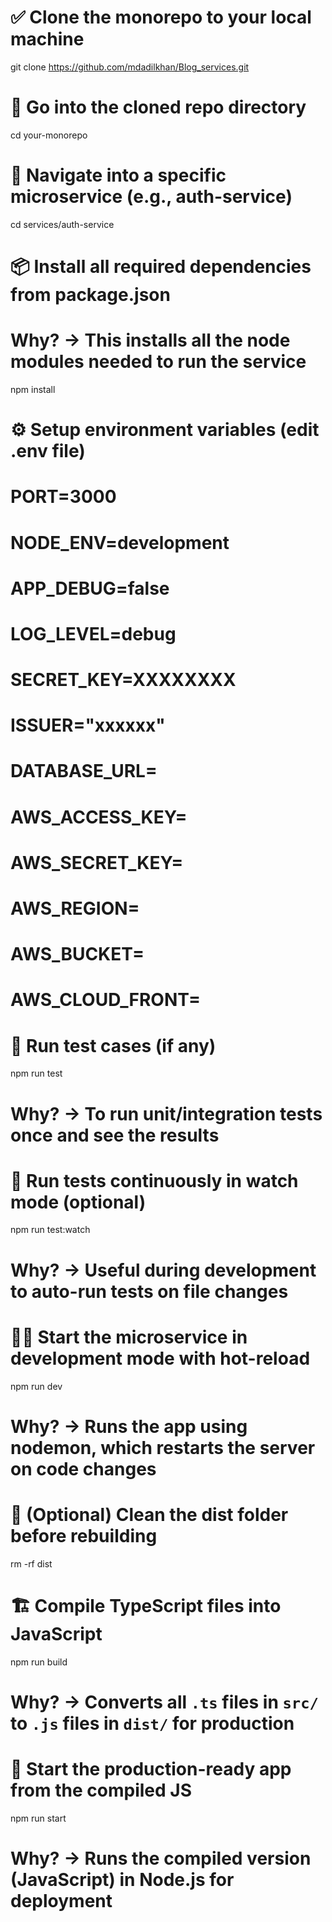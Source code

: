 

# ✅ Clone the monorepo to your local machine
git clone https://github.com/mdadilkhan/Blog_services.git

# 📁 Go into the cloned repo directory
cd your-monorepo

# 🚀 Navigate into a specific microservice (e.g., auth-service)
cd services/auth-service

# 📦 Install all required dependencies from package.json
# Why? → This installs all the node modules needed to run the service
npm install


# ⚙️ Setup environment variables (edit .env file)
# PORT=3000
# NODE_ENV=development
# APP_DEBUG=false
# LOG_LEVEL=debug
# SECRET_KEY=XXXXXXXX
# ISSUER="xxxxxx"
# DATABASE_URL=
# AWS_ACCESS_KEY=
# AWS_SECRET_KEY=
# AWS_REGION=
# AWS_BUCKET=
# AWS_CLOUD_FRONT=

# 🧪 Run test cases (if any)
npm run test
# Why? → To run unit/integration tests once and see the results

# 🧪 Run tests continuously in watch mode (optional)
npm run test:watch
# Why? → Useful during development to auto-run tests on file changes

# 🧑‍💻 Start the microservice in development mode with hot-reload
npm run dev
# Why? → Runs the app using nodemon, which restarts the server on code changes



# 🧹 (Optional) Clean the dist folder before rebuilding
rm -rf dist

# 🏗️ Compile TypeScript files into JavaScript
npm run build
# Why? → Converts all `.ts` files in `src/` to `.js` files in `dist/` for production

# 🚀 Start the production-ready app from the compiled JS
npm run start
# Why? → Runs the compiled version (JavaScript) in Node.js for deployment










